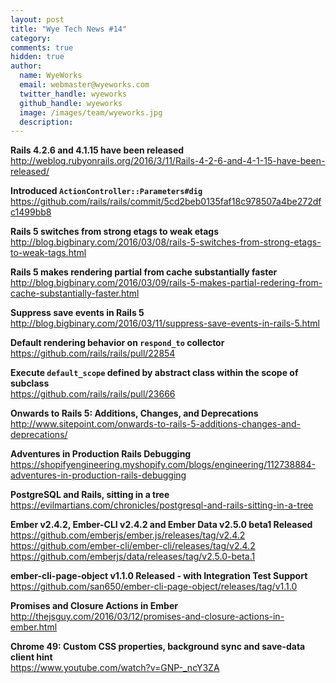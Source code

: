 ```yaml
---
layout: post
title: "Wye Tech News #14"
category:
comments: true
hidden: true
author:
  name: WyeWorks
  email: webmaster@wyeworks.com
  twitter_handle: wyeworks
  github_handle: wyeworks
  image: /images/team/wyeworks.jpg
  description:
---
```



**Rails 4.2.6 and 4.1.15 have been released**<br/>
http://weblog.rubyonrails.org/2016/3/11/Rails-4-2-6-and-4-1-15-have-been-released/

**Introduced `ActionController::Parameters#dig`**<br/>
https://github.com/rails/rails/commit/5cd2beb0135faf18c978507a4be272dfc1499bb8

**Rails 5 switches from strong etags to weak etags**<br/>
http://blog.bigbinary.com/2016/03/08/rails-5-switches-from-strong-etags-to-weak-tags.html


<!-- more -->


**Rails 5 makes rendering partial from cache substantially faster**<br/>
http://blog.bigbinary.com/2016/03/09/rails-5-makes-partial-redering-from-cache-substantially-faster.html

**Suppress save events in Rails 5**<br/>
http://blog.bigbinary.com/2016/03/11/suppress-save-events-in-rails-5.html

**Default rendering behavior on `respond_to` collector**<br/>
https://github.com/rails/rails/pull/22854

**Execute `default_scope` defined by abstract class within the scope of subclass**<br/>
https://github.com/rails/rails/pull/23666

**Onwards to Rails 5: Additions, Changes, and Deprecations**<br/>
http://www.sitepoint.com/onwards-to-rails-5-additions-changes-and-deprecations/

**Adventures in Production Rails Debugging**<br/>
https://shopifyengineering.myshopify.com/blogs/engineering/112738884-adventures-in-production-rails-debugging

**PostgreSQL and Rails, sitting in a tree**<br/>
https://evilmartians.com/chronicles/postgresql-and-rails-sitting-in-a-tree

**Ember v2.4.2, Ember-CLI v2.4.2 and Ember Data v2.5.0 beta1 Released**<br/>
https://github.com/emberjs/ember.js/releases/tag/v2.4.2<br/>
https://github.com/ember-cli/ember-cli/releases/tag/v2.4.2<br/>
https://github.com/emberjs/data/releases/tag/v2.5.0-beta.1

**ember-cli-page-object v1.1.0 Released - with Integration Test Support**<br/>
https://github.com/san650/ember-cli-page-object/releases/tag/v1.1.0

**Promises and Closure Actions in Ember**<br/>
http://thejsguy.com/2016/03/12/promises-and-closure-actions-in-ember.html

**Chrome 49: Custom CSS properties, background sync and save-data client hint**<br/>
https://www.youtube.com/watch?v=GNP-_ncY3ZA
